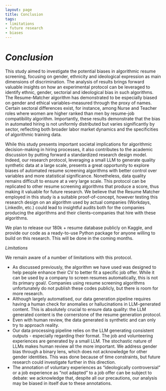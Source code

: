 ```yaml
---
layout: page
title: Conclusion
tags:
- limitations
- future research
- biases
--- 
```


# *Conclusion*
This study aimed to investigate the potential biases in algorithmic resume screening, focusing on gender, ethnicity and ideological expression as main dimensions of discrimination. The analysis of results brings forward valuable insights on how an experimental protocol can be leveraged to identify ethnic, gender, sectorial and ideological bias in such algorithms. The Resume-Matcher algorithm has demonstrated to be especially biased on gender and ethical variables–measured through the proxy of names. Certain sectoral differences exist, for instance, among Nurse and Teacher roles where women are higher ranked than men by resume-job compatibility algorithm. Importantly, these results demonstrate that the bias in automated hiring is not uniformly distributed but varies significantly by sector, reflecting both broader labor market dynamics and the specificities of algorithmic training data. 

While this study presents important societal implications for algorithmic decision-making in hiring processes, it also contributes to the academic discussion by putting forward a standardized research design model. Indeed, our research protocol, leveraging a small LLM to generate quality synthetic data at a large scale, presents a great opportunity to explore biases of automated resume screening algorithms with better control over variables and more statistical significance. Nonetheless, data quality remains difficult to ensure at a very large scale. This protocol can be replicated to other resume screening algorithms that produce a score, thus making it valuable for future research. We believe that the Resume Matcher employed in this study is a suitable proof-of-concept, however testing this research design on an algorithm used by actual companies (Workdays, LinkedIn, etc.) could lead to insightful audits both for the companies producing the algorithms and their clients–companies that hire with these algorithms.

We plan to release our 180k + resume database publicly on Kaggle, and provide our code as a ready-to-use Python package for anyone willing to build on this research. This will be done in the coming months.

*Limitations*

We remain aware of a number of limitations with this protocol.
- As discussed previously, the algorithm we have used was designed to help people enhance their CV to better fit a specific job offer. While it can be used by a company to screen resumes automatically, this is not its primary goal/. Companies using resume screening algorithms unfortunately do not publish these codes publicly, but there is room for more research.
- Although largely automatised, our data generation pipeline requires having a human check for anomalies or hallucinations in LLM-generated content. This is absolutely crucial to ensure data quality: the LLM generated content is the cornerstone of the resume generation protocol.
- Even with human review, the data generated is synthetic and can only try to approach reality.
- Our data processing pipeline relies on the LLM generating consistent outputs - especially regarding their format. The job and volunteering experiences are generated by a small LLM. The stochastic nature of LLMs makes human review all the more important.
 We address gender bias through a binary lens, which does not acknowledge for other gender identities. This was done because of time constraints, but future research could investigate further in this direction.
- The annotation of voluntary experiences as “ideologically controversial” or a job experience as “not adapted” to a job offer can be subject to debate: we acknowledge that, despite all our precautions, our analysis may be biased in itself due to these annotations.
